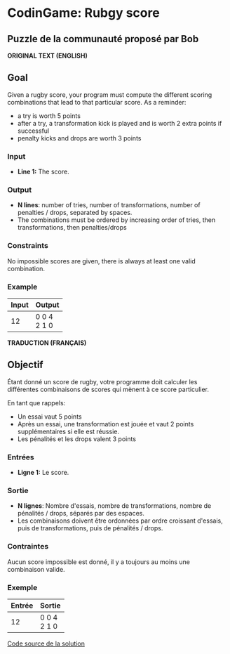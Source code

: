 # CodinGame: Rubgy score

## Puzzle de la communauté proposé par Bob

**ORIGINAL TEXT (ENGLISH)**

## Goal
Given a rugby score, your program must compute the different scoring combinations that lead to that particular score.
As a reminder:
- a try is worth 5 points
- after a try, a transformation kick is played and is worth 2 extra points if successful
- penalty kicks and drops are worth 3 points

### Input
- **Line 1:** The score.

### Output
- **N lines**: number of tries, number of transformations, number of penalties / drops, separated by spaces.
- The combinations must be ordered by increasing order of tries, then transformations, then penalties/drops

### Constraints
No impossible scores are given, there is always at least one valid combination.

### Example

Input | Output
------------ | -------------
12 | 0 0 4<br>2 1 0

**TRADUCTION (FRANÇAIS)**

## Objectif

Étant donné un score de rugby, votre programme doit calculer les différentes combinaisons de scores qui mènent à ce score particulier.

En tant que rappels:
- Un essai vaut 5 points
- Après un essai, une transformation est jouée et vaut 2 points supplémentaires si elle est réussie.
- Les pénalités et les drops valent 3 points


### Entrées
- **Ligne 1:** Le score.

### Sortie
- **N lignes**: Nombre d'essais, nombre de transformations, nombre de pénalités / drops, séparés par des espaces.
- Les combinaisons doivent être ordonnées par ordre croissant d'essais, puis de transformations, puis de pénalités / drops.

### Contraintes
Aucun score impossible est donné, il y a toujours au moins une combinaison valide.

### Exemple

Entrée | Sortie
------------ | -------------
12 | 0 0 4<br>2 1 0

[Code source de la solution](https://github.com/Kous92/CodinGame-Swift-FR-/blob/main/Puzzles%20classiques/Facile/Rugby%20score/rugbyScore.swift)